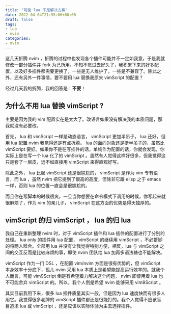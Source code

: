 ```yaml
---
title: "可能 lua 不是解决方案"
date: 2022-04-04T21:55:06+08:00
draft: false
tags:
- lua
- nvim
categories:
- nvim
---
```


这几天折腾 nvim ，折腾的过程中也发现各个插件可能并不一定如我意，于是我就修改一部分插件并 fork 为己所用。不知不觉过去好久了，我积累下来的好多配置，以及好多插件都需要更换了，一些是无人维护了，一些是不兼容了。除此之外，还有另外一件事情，要不要用 lua 替换我原来 vimScript 的配置？

经过几天我的折腾，我的回答是：**不要**！

## 为什么不用 lua 替换 vimScript ?

主要是因为我的 vim 配置实在是太大了。改语言如果没有解决我的本质问题，那我就没有必要改。

首先， lua 和 vimScript 一样是动态语言， vimScript 更加半吊子， lua 还好，但用 lua 配置 nvim 我觉得还是有点折腾。 lua 的面向对象还是挺半吊子的，虽然比 vimScript 要好。如果你不是在写插件的话，单纯作为配置的话，你就会发现，你实际上是在写一个 lua 化了的 vimScript 。虽然有人觉得这样好很多，但我觉得这只是套了一层皮，远不如直接用 vimScript 来得直观好写。

除此之外， lua 比起 vimScript 还是很尴尬的， vimScript 是作为 vim 专有语言，而 lua ，虽然 nvim 把它提到了很高的高度，但除非它跟 elisp 之于 emacs 一样，否则 lua 的位置一直会是很尴尬的。

而且你在写脚本的时候很爽，一旦当你想要在命令模式下调用的时候，你写起来就很麻烦了，作为 vim 的亲儿子， vimScript 在这方面的优势是得天独厚的。

## vimScript 的归 vimScript ， lua 的归 lua

我自己在重新整理 nvim 时，对于 vimScript 插件和 lua 插件的配置进行了分别的处理。 lua only 的插件用 lua 配置， vimScript 的继续用 vimScript ，不必蹩脚的将两人糅合。全部用 lua 并没有让我觉得特别方便，相反，lua 与 vimScript 之间的交互反而是比较麻烦的事，即使 nvim 团队给 lua 加再多语法糖也不能解决。

vimScript 作为一门 DSL ，在配置 vim/nvim 方面是很有优势的，但 vimScript 本身效率十分底下，孤儿 nvim 采用 lua 本质上是希望能提高运行效率的。就我个人而言，可能 vim9Script 倒是有希望着力解决这个问题， nvim 即使用着 lua 也不可能舍弃 vimScript 的。所以，我个人倒是希望 nvim 能够采用 vim9Script 。

其实目前我用下来，很多 lua 插件质量其实一般，但是因为 lua 速度快而有很多人用它。我觉得很多老牌的 vimScript 插件都还是很能打的。我个人觉得不应该盲目追求 lua 或 vimScript ，还是应该以实际体验为主去选择插件。
